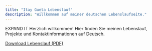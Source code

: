 ```yaml
---
title: "Itay Gueta Lebenslauf"
description: "Willkommen auf meiner deutschen Lebenslaufseite."
---
```


EXPAND IT Herzlich willkommen! Hier finden Sie meinen Lebenslauf, Projekte und Kontaktinformationen auf Deutsch.

[Download Lebenslauf (PDF)](/Itay_Gueta_CV_2025.pdf)
